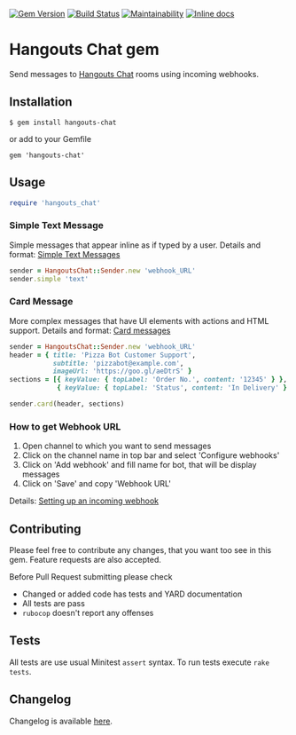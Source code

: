 [![Gem Version](https://badge.fury.io/rb/hangouts-chat.svg)](https://badge.fury.io/rb/hangouts-chat)
[![Build Status](https://travis-ci.org/enzinia/hangouts-chat.svg?branch=master)](https://travis-ci.org/enzinia/hangouts-chat)
[![Maintainability](https://api.codeclimate.com/v1/badges/c6106eab23781ab0be46/maintainability)](https://codeclimate.com/github/enzinia/hangouts-chat/maintainability)
[![Inline docs](http://inch-ci.org/github/enzinia/hangouts-chat.svg?branch=master)](http://inch-ci.org/github/enzinia/hangouts-chat)

# Hangouts Chat gem
Send messages to [Hangouts Chat](https://gsuite.google.com/products/chat/) rooms using incoming webhooks.

## Installation
```
$ gem install hangouts-chat
```

or add to your Gemfile

```
gem 'hangouts-chat'
```

## Usage
```ruby
require 'hangouts_chat'
```
### Simple Text Message
Simple messages that appear inline as if typed by a user. Details and format: [Simple Text Messages](https://developers.google.com/hangouts/chat/reference/message-formats/basic)
```ruby
sender = HangoutsChat::Sender.new 'webhook_URL'
sender.simple 'text'
```

### Card Message
More complex messages that have UI elements with actions and HTML support. Details and format: [Card messages](https://developers.google.com/hangouts/chat/reference/message-formats/cards)
```ruby
sender = HangoutsChat::Sender.new 'webhook_URL'
header = { title: 'Pizza Bot Customer Support',
           subtitle: 'pizzabot@example.com',
           imageUrl: 'https://goo.gl/aeDtrS' }
sections = [{ keyValue: { topLabel: 'Order No.', content: '12345' } },
            { keyValue: { topLabel: 'Status', content: 'In Delivery' } }]

sender.card(header, sections)
```

### How to get Webhook URL
1. Open channel to which you want to send messages
2. Click on the channel name in top bar and select 'Configure webhooks'
3. Click on 'Add webhook' and fill name for bot, that will be display messages
4. Click on 'Save' and copy 'Webhook URL'

Details: [Setting up an incoming webhook](https://developers.google.com/hangouts/chat/how-tos/webhooks)

## Contributing
Please feel free to contribute any changes, that you want too see in this gem.
Feature requests are also accepted.

Before Pull Request submitting please check
* Changed or added code has tests and YARD documentation
* All tests are pass
* `rubocop` doesn't report any offenses

## Tests
All tests are use usual Minitest `assert` syntax.
To run tests execute `rake tests`.

## Changelog
Changelog is available [here](CHANGELOG.md).

